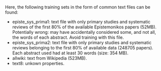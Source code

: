 Here, the following training sets in the form of common text files can 
be found:

* episte_sys_prima1: text file with only primary studies and systematic 
reviews of the first 80% of the available Epistemonikos papers (52MB).
Potentially wrong: may have accidentally considered some, and not all,
the words of each abstract. Avoid training with this file.
* episte_sys_prima2: text file with only primary studies and
systematic reviews belonging to the first 80% of available data (248705 
papers). Each abstract used had at least 30 words (size: 354 MB).
* allwiki: text from Wikipedia (523MB).
* text8: unkown properties. 